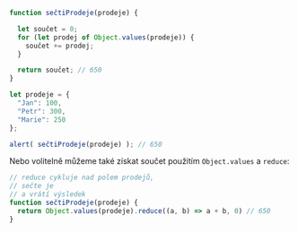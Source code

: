 ```js run demo
function sečtiProdeje(prodeje) {

  let součet = 0;
  for (let prodej of Object.values(prodeje)) {
    součet += prodej;
  }

  return součet; // 650
}

let prodeje = {
  "Jan": 100,
  "Petr": 300,
  "Marie": 250
};

alert( sečtiProdeje(prodeje) ); // 650
```
Nebo volitelně můžeme také získat součet použitím `Object.values` a `reduce`:

```js
// reduce cykluje nad polem prodejů,
// sečte je
// a vrátí výsledek
function sečtiProdeje(prodeje) {
  return Object.values(prodeje).reduce((a, b) => a + b, 0) // 650
}
```
